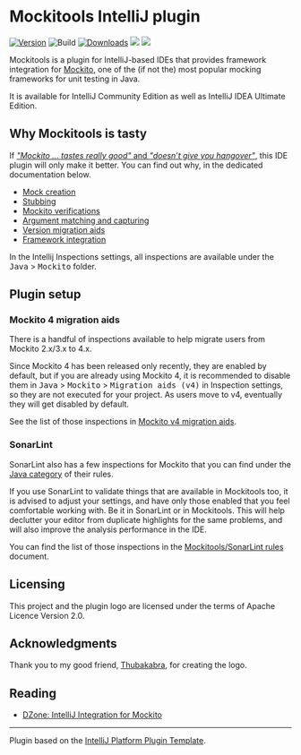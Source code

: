 # Mockitools IntelliJ plugin

[![Version](https://img.shields.io/jetbrains/plugin/v/18117-mockitools.svg)](https://plugins.jetbrains.com/plugin/18117-mockitools)
![Build](https://github.com/picimako/mockitools/workflows/Build/badge.svg)
[![Downloads](https://img.shields.io/jetbrains/plugin/d/18117-mockitools.svg)](https://plugins.jetbrains.com/plugin/18117-mockitools)
![](https://img.shields.io/badge/since-IJ2021.3-blue) ![](https://img.shields.io/badge/until-IJ2022.3-blue)

<!-- Plugin description -->
Mockitools is a plugin for IntelliJ-based IDEs that provides framework integration for [Mockito](https://site.mockito.org), one of the (if not the) most popular mocking frameworks for unit testing in Java.
<!-- Plugin description end -->

It is available for IntelliJ Community Edition as well as IntelliJ IDEA Ultimate Edition.

## Why Mockitools is tasty

If [*"Mockito ... tastes really good"* and *"doesn’t give you hangover"*](https://site.mockito.org/#why),
this IDE plugin will only make it better. You can find out why, in the dedicated documentation below.

- [Mock creation](docs/mock_creation.md)
- [Stubbing](docs/stubbing.md)
- [Mockito verifications](docs/verifications.md)
- [Argument matching and capturing](docs/argument_matching_capture.md)
- [Version migration aids](docs/migration_aids_v4.md)
- [Framework integration](docs/framework_integration.md)

In the Intellij Inspections settings, all inspections are available under the <kbd>Java</kbd> > <kbd>Mockito</kbd> folder.

## Plugin setup

### Mockito 4 migration aids

There is a handful of inspections available to help migrate users from Mockito 2.x/3.x to 4.x.

Since Mockito 4 has been released only recently, they are enabled by default, but if you are already
using Mockito 4, it is recommended to disable them in <kbd>Java</kbd> > <kbd>Mockito</kbd> > <kbd>Migration aids (v4)</kbd> in Inspection settings,
so they are not executed for your project. As users move to v4, eventually they will get disabled by default.

See the list of those inspections in [Mockito v4 migration aids](docs/migration_aids_v4.md).

### SonarLint

SonarLint also has a few inspections for Mockito that you can find under the [Java category](https://rules.sonarsource.com/java?search=mockito) of their rules.

If you use SonarLint to validate things that are available in Mockitools too, it is advised to adjust your settings,
and have only those enabled that you feel comfortable working with. Be it in SonarLint or in Mockitools.
This will help declutter your editor from duplicate highlights for the same problems, and will also improve the analysis performance in the IDE.

You can find the list of those inspections in the [Mockitools/SonarLint rules](docs/sonarlint_rules.md) document.

## Licensing

This project and the plugin logo are licensed under the terms of Apache Licence Version 2.0.

## Acknowledgments

Thank you to my good friend, [Thubakabra](https://www.facebook.com/Thubakabra), for creating the logo.

## Reading

- [DZone: IntelliJ Integration for Mockito](https://dzone.com/articles/intellij-mockito-integration)

---
Plugin based on the [IntelliJ Platform Plugin Template][template].

[template]: https://github.com/JetBrains/intellij-platform-plugin-template

